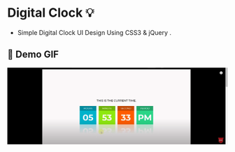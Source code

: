 # Digital Clock :bulb:  
- Simple Digital Clock UI Design Using CSS3 & jQuery .

## :camera_flash: Demo GIF
![Alt text](image.png)
